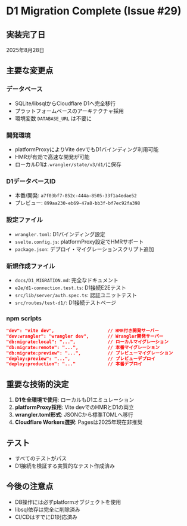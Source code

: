 # D1 Migration Complete (Issue #29)

## 実装完了日

2025年8月28日

## 主要な変更点

### データベース

- SQLite/libsqlからCloudflare D1へ完全移行
- プラットフォームベースのアーキテクチャ採用
- 環境変数 `DATABASE_URL` は不要に

### 開発環境

- platformProxyによりVite devでもD1バインディング利用可能
- HMRが有効で高速な開発が可能
- ローカルD1は`.wrangler/state/v3/d1/`に保存

### D1データベースID

- 本番/開発: `a7f03bf7-852c-444a-8505-33f1a4edae52`
- プレビュー: `899aa230-eb69-47a8-bb3f-bf7ec92fa398`

### 設定ファイル

- `wrangler.toml`: D1バインディング設定
- `svelte.config.js`: platformProxy設定でHMRサポート
- `package.json`: デプロイ・マイグレーションスクリプト追加

### 新規作成ファイル

- `docs/D1_MIGRATION.md`: 完全なドキュメント
- `e2e/d1-connection.test.ts`: D1接続E2Eテスト
- `src/lib/server/auth.spec.ts`: 認証ユニットテスト
- `src/routes/test-d1/`: D1接続テストページ

### npm scripts

```json
"dev": "vite dev",                    // HMR付き開発サーバー
"dev:wrangler": "wrangler dev",       // Wrangler開発サーバー
"db:migrate:local": "...",            // ローカルマイグレーション
"db:migrate:remote": "...",           // 本番マイグレーション
"db:migrate:preview": "...",          // プレビューマイグレーション
"deploy:preview": "...",              // プレビューデプロイ
"deploy:production": "..."            // 本番デプロイ
```

## 重要な技術的決定

1. **D1を全環境で使用**: ローカルもD1エミュレーション
2. **platformProxy採用**: Vite devでのHMRとD1の両立
3. **wrangler.toml形式**: JSONCから標準TOMLへ移行
4. **Cloudflare Workers選択**: Pagesは2025年現在非推奨

## テスト

- すべてのテストがパス
- D1接続を検証する実質的なテスト作成済み

## 今後の注意点

- DB操作には必ずplatformオブジェクトを使用
- libsql依存は完全に削除済み
- CI/CDはすでにD1対応済み
